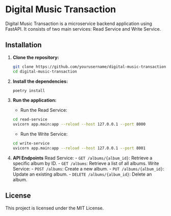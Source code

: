 # Digital Music Transaction

Digital Music Transaction is a microservice backend application using FastAPI. It consists of two main services: Read Service and Write Service.

## Installation

1. **Clone the repository:**
   ```sh
   git clone https://github.com/yourusername/digital-music-transaction.git
   cd digital-music-transaction

2. **Install the dependencies:**
   ```sh
   poetry install

3. **Run the application:**
   - Run the Read Service:
   ```sh
   cd read-service
   uvicorn app.main:app --reload --host 127.0.0.1 --port 8000
   ```

   - Run the Write Service:
   ```sh
   cd write-service
   uvicorn app.main:app --reload --host 127.0.0.1 --port 8001
   ```

4. **API Endpoints**
	Read Service:
		- `GET /albums/{album_id}`: Retrieve a specific album by ID.
		- `GET /albums`: Retrieve a list of all albums.
	Write Service:
		- `POST /albums`: Create a new album.
		- `PUT /albums/{album_id}`: Update an existing album.
		- `DELETE /albums/{album_id}`: Delete an album.

## License
This project is licensed under the MIT License.